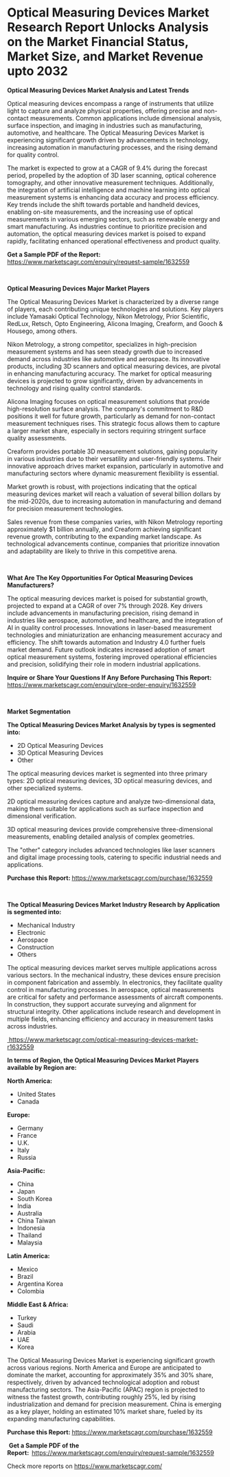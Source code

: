 <p><h1>Optical Measuring Devices Market Research Report Unlocks Analysis on the Market Financial Status, Market Size, and Market Revenue upto 2032</h1></p><p><strong>Optical Measuring Devices Market Analysis and Latest Trends</strong></p>
<p><p>Optical measuring devices encompass a range of instruments that utilize light to capture and analyze physical properties, offering precise and non-contact measurements. Common applications include dimensional analysis, surface inspection, and imaging in industries such as manufacturing, automotive, and healthcare. The Optical Measuring Devices Market is experiencing significant growth driven by advancements in technology, increasing automation in manufacturing processes, and the rising demand for quality control.</p><p>The market is expected to grow at a CAGR of 9.4% during the forecast period, propelled by the adoption of 3D laser scanning, optical coherence tomography, and other innovative measurement techniques. Additionally, the integration of artificial intelligence and machine learning into optical measurement systems is enhancing data accuracy and process efficiency. Key trends include the shift towards portable and handheld devices, enabling on-site measurements, and the increasing use of optical measurements in various emerging sectors, such as renewable energy and smart manufacturing. As industries continue to prioritize precision and automation, the optical measuring devices market is poised to expand rapidly, facilitating enhanced operational effectiveness and product quality.</p></p>
<p><strong>Get a Sample PDF of the Report:&nbsp;</strong> <a href="https://www.marketscagr.com/enquiry/request-sample/1632559?utm_campaign=3448&utm_medium=2&utm_source=Github&utm_content=ia&utm_term=10042025&utm_id=optical-measuring-devices">https://www.marketscagr.com/enquiry/request-sample/1632559</a></p>
<p>&nbsp;</p>
<p><strong>Optical Measuring Devices Major Market Players</strong></p>
<p><p>The Optical Measuring Devices Market is characterized by a diverse range of players, each contributing unique technologies and solutions. Key players include Yamasaki Optical Technology, Nikon Metrology, Prior Scientific, RedLux, Retsch, Opto Engineering, Alicona Imaging, Creaform, and Gooch & Housego, among others.</p><p>Nikon Metrology, a strong competitor, specializes in high-precision measurement systems and has seen steady growth due to increased demand across industries like automotive and aerospace. Its innovative products, including 3D scanners and optical measuring devices, are pivotal in enhancing manufacturing accuracy. The market for optical measuring devices is projected to grow significantly, driven by advancements in technology and rising quality control standards.</p><p>Alicona Imaging focuses on optical measurement solutions that provide high-resolution surface analysis. The company's commitment to R&D positions it well for future growth, particularly as demand for non-contact measurement techniques rises. This strategic focus allows them to capture a larger market share, especially in sectors requiring stringent surface quality assessments.</p><p>Creaform provides portable 3D measurement solutions, gaining popularity in various industries due to their versatility and user-friendly systems. Their innovative approach drives market expansion, particularly in automotive and manufacturing sectors where dynamic measurement flexibility is essential.</p><p>Market growth is robust, with projections indicating that the optical measuring devices market will reach a valuation of several billion dollars by the mid-2020s, due to increasing automation in manufacturing and demand for precision measurement technologies.</p><p>Sales revenue from these companies varies, with Nikon Metrology reporting approximately $1 billion annually, and Creaform achieving significant revenue growth, contributing to the expanding market landscape. As technological advancements continue, companies that prioritize innovation and adaptability are likely to thrive in this competitive arena.</p></p>
<p>&nbsp;</p>
<p><strong>What Are The Key Opportunities For Optical Measuring Devices Manufacturers?</strong></p>
<p><p>The optical measuring devices market is poised for substantial growth, projected to expand at a CAGR of over 7% through 2028. Key drivers include advancements in manufacturing precision, rising demand in industries like aerospace, automotive, and healthcare, and the integration of AI in quality control processes. Innovations in laser-based measurement technologies and miniaturization are enhancing measurement accuracy and efficiency. The shift towards automation and Industry 4.0 further fuels market demand. Future outlook indicates increased adoption of smart optical measurement systems, fostering improved operational efficiencies and precision, solidifying their role in modern industrial applications.</p></p>
<p><strong>Inquire or Share Your Questions If Any Before Purchasing This Report:</strong> <a href="https://www.marketscagr.com/enquiry/pre-order-enquiry/1632559?utm_campaign=3448&utm_medium=2&utm_source=Github&utm_content=ia&utm_term=10042025&utm_id=optical-measuring-devices">https://www.marketscagr.com/enquiry/pre-order-enquiry/1632559</a></p>
<p>&nbsp;</p>
<p><strong>Market Segmentation</strong></p>
<p><strong>The Optical Measuring Devices Market Analysis by types is segmented into:</strong></p>
<p><ul><li>2D Optical Measuring Devices</li><li>3D Optical Measuring Devices</li><li>Other</li></ul></p>
<p><p>The optical measuring devices market is segmented into three primary types: 2D optical measuring devices, 3D optical measuring devices, and other specialized systems. </p><p>2D optical measuring devices capture and analyze two-dimensional data, making them suitable for applications such as surface inspection and dimensional verification. </p><p>3D optical measuring devices provide comprehensive three-dimensional measurements, enabling detailed analysis of complex geometries. </p><p>The "other" category includes advanced technologies like laser scanners and digital image processing tools, catering to specific industrial needs and applications.</p></p>
<p><strong>Purchase this Report:&nbsp;</strong><a href="https://www.marketscagr.com/purchase/1632559?utm_campaign=3448&utm_medium=2&utm_source=Github&utm_content=ia&utm_term=10042025&utm_id=optical-measuring-devices">https://www.marketscagr.com/purchase/1632559</a></p>
<p>&nbsp;</p>
<p><strong>The Optical Measuring Devices Market Industry Research by Application is segmented into:</strong></p>
<p><ul><li>Mechanical Industry</li><li>Electronic</li><li>Aerospace</li><li>Construction</li><li>Others</li></ul></p>
<p><p>The optical measuring devices market serves multiple applications across various sectors. In the mechanical industry, these devices ensure precision in component fabrication and assembly. In electronics, they facilitate quality control in manufacturing processes. In aerospace, optical measurements are critical for safety and performance assessments of aircraft components. In construction, they support accurate surveying and alignment for structural integrity. Other applications include research and development in multiple fields, enhancing efficiency and accuracy in measurement tasks across industries.</p></p>
<p><a href="https://www.marketscagr.com/optical-measuring-devices-market-r1632559?utm_campaign=3448&utm_medium=2&utm_source=Github&utm_content=ia&utm_term=10042025&utm_id=optical-measuring-devices">&nbsp;https://www.marketscagr.com/optical-measuring-devices-market-r1632559</a></p>
<p><strong>In terms of Region, the Optical Measuring Devices Market Players available by Region are:</strong></p>
<p>
    <p> <strong> North America: </strong>
        <ul>
            <li>United States</li>
            <li>Canada</li>
        </ul>
        </p> 
    <p> <strong> Europe: </strong>
        <ul>
            <li>Germany</li>
            <li>France</li>
            <li>U.K.</li>
            <li>Italy</li>
            <li>Russia</li>
        </ul>
        </p> 
    <p> <strong> Asia-Pacific: </strong>
        <ul>
            <li>China</li>
            <li>Japan</li>
            <li>South Korea</li>
            <li>India</li>
            <li>Australia</li>
            <li>China Taiwan</li>
            <li>Indonesia</li>
            <li>Thailand</li>
            <li>Malaysia</li>
        </ul>
        </p> 
    <p> <strong> Latin America: </strong>
        <ul>
            <li>Mexico</li>
            <li>Brazil</li>
            <li>Argentina Korea</li>
            <li>Colombia</li>
        </ul>
        </p> 
    <p> <strong> Middle East & Africa: </strong>
        <ul>
            <li>Turkey</li>
            <li>Saudi</li>
            <li>Arabia</li>
            <li>UAE</li>
            <li>Korea</li>
        </ul>
    </p>
    </p>
<p><p>The Optical Measuring Devices Market is experiencing significant growth across various regions. North America and Europe are anticipated to dominate the market, accounting for approximately 35% and 30% share, respectively, driven by advanced technological adoption and robust manufacturing sectors. The Asia-Pacific (APAC) region is projected to witness the fastest growth, contributing roughly 25%, led by rising industrialization and demand for precision measurement. China is emerging as a key player, holding an estimated 10% market share, fueled by its expanding manufacturing capabilities.</p></p>
<p><strong>Purchase this Report: </strong><a href="https://www.marketscagr.com/purchase/1632559?utm_campaign=3448&utm_medium=2&utm_source=Github&utm_content=ia&utm_term=10042025&utm_id=optical-measuring-devices">https://www.marketscagr.com/purchase/1632559</a></p>
<p>&nbsp;<strong>Get a Sample PDF of the Report:&nbsp;&nbsp;</strong><a href="https://www.marketscagr.com/enquiry/request-sample/1632559?utm_campaign=3448&utm_medium=2&utm_source=Github&utm_content=ia&utm_term=10042025&utm_id=optical-measuring-devices">https://www.marketscagr.com/enquiry/request-sample/1632559</a></p>
<p><strong></strong></p>
<p>Check more reports on <a href="https://www.marketscagr.com/?utm_campaign=3448&utm_medium=2&utm_source=Github&utm_content=ia&utm_term=10042025&utm_id=optical-measuring-devices">https://www.marketscagr.com/</a></p>